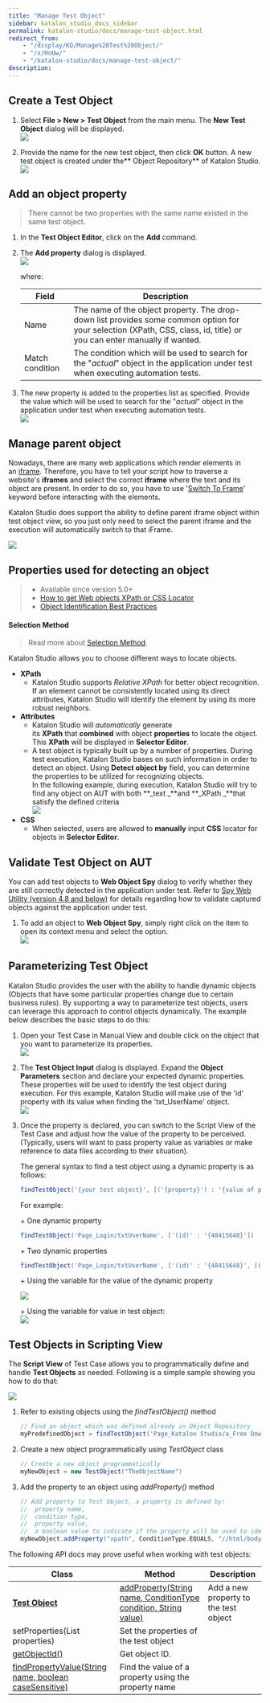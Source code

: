 ```yaml
---
title: "Manage Test Object" 
sidebar: katalon_studio_docs_sidebar
permalink: katalon-studio/docs/manage-test-object.html 
redirect_from:
    - "/display/KD/Manage%20Test%20Object/"
    - "/x/HoUw/"
    - "/katalon-studio/docs/manage-test-object/"
description: 
---
```

Create a Test Object
--------------------

1.  Select **File > New > Test Object** from the main menu. The **New Test Object** dialog will be displayed.  
    ![](../../images/katalon-studio/docs/manage-test-object/image2017-1-24-113A253A41.png)  
      
    
2.  Provide the name for the new test object, then click **OK** button. A new test object is created under the** Object Repository** of Katalon Studio.  
    ![](../../images/katalon-studio/docs/manage-test-object/image2018-9-6-103A213A4.png)
    

Add an object property
----------------------

> There cannot be two properties with the same name existed in the same test object.

1.  In the **Test Object Editor**, click on the **Add** command.  
      
    
2.  The **Add property** dialog is displayed.   
    ![](../../images/katalon-studio/docs/manage-test-object/image2017-10-17-113A333A56.png)
    
    where:
    
    | Field | Description |
    | --- | --- |
    | Name | The name of the object property. The drop-down list provides some common option for your selection (XPath, CSS, class, id, title) or you can enter manually if wanted. |
    | Match condition | The condition which will be used to search for the "_actual_" object in the application under test when executing automation tests. |
    
3.  The new property is added to the properties list as specified. Provide the value which will be used to search for the "_actual_" object in the application under test when executing automation tests.  
    ![](../../images/katalon-studio/docs/manage-test-object/image2018-9-5-193A93A19.png)

Manage parent object
--------------------

Nowadays, there are many web applications which render elements in an [iframe](https://www.w3schools.com/tags/tag_iframe.asp). Therefore, you have to tell your script how to traverse a website's **iframes** and select the correct **iframe** where the text and its object are present. In order to do so, you have to use '[Switch To Frame](/display/KD/%5BWebUI%5D+Switch+To+Frame)' keyword before interacting with the elements. 

Katalon Studio does support the ability to define parent iframe object within test object view, so you just only need to select the parent iframe and the execution will automatically switch to that iFrame.

![](../../images/katalon-studio/docs/manage-test-object/image2018-9-6-103A263A6.png)

Properties used for detecting an object
---------------------------------------

> *   Available since version 5.0+
> *   [How to get Web objects XPath or CSS Locator](/x/5BZO#SpyWebUtility(latest)-HowtogetwebobjectsXPathorCSSLocator)
> *   [Object Identification Best Practices](/display/KD/Optimizing+Object+Identification+and+Tools)

#### Selection Method

> Read more about [Selection Method](/x/ZxlO).

Katalon Studio allows you to choose different ways to locate objects.

*   **XPath**
    *   Katalon Studio supports _Relative XPath_ for better object recognition. If an element cannot be consistently located using its direct attributes, Katalon Studio will identify the element by using its more robust neighbors.
*   **Attributes**
    *   Katalon Studio will _automatically_ generate its **XPath** that **combined** with object **properties** to locate the object. This **XPath** will be displayed in **Selector Editor**. 
    *   A test object is typically built up by a number of properties. During test execution, Katalon Studio bases on such information in order to detect an object. Using **Detect object by** field, you can determine the properties to be utilized for recognizing objects.  
        In the following example, during execution, Katalon Studio will try to find any object on AUT with both **_text _**and **_XPath _**that satisfy the defined criteria  
        ![](../../images/katalon-studio/docs/manage-test-object/image2018-9-5-193A133A19.png)
*   **CSS**
    *   When selected, users are allowed to **manually** input **CSS** locator for objects in **Selector Editor**.

Validate Test Object on AUT
---------------------------

You can add test objects to **Web Object Spy** dialog to verify whether they are still correctly detected in the application under test. Refer to [Spy Web Utility (version 4.8 and below)](/pages/viewpage.action?pageId=5111951) for details regarding how to validate captured objects against the application under test.

1.  To add an object to **Web Object Spy**, simply right click on the item to open its context menu and select the option.  
    ![](../../images/katalon-studio/docs/manage-test-object/image2018-9-6-103A303A22.png)

Parameterizing Test Object
--------------------------

Katalon Studio provides the user with the ability to handle dynamic objects (Objects that have some particular properties change due to certain business rules). By supporting a way to parameterize test objects, users can leverage this approach to control objects dynamically. The example below describes the basic steps to do this:

1.  Open your Test Case in Manual View and double click on the object that you want to parameterize its properties.   
    ![](../../images/katalon-studio/docs/manage-test-object/image2017-6-30-203A203A52.png)  
      
    
2.  The **Test Object Input** dialog is displayed. Expand the **Object Parameters** section and declare your expected dynamic properties. These properties will be used to identify the test object during execution. For this example, Katalon Studio will make use of the 'id' property with its value when finding the 'txt_UserName' object.  
    ![](../../images/katalon-studio/docs/manage-test-object/1.declare-dynamic-object.png)  
      
    
3.  Once the property is declared, you can switch to the Script View of the Test Case and adjust how the value of the property to be perceived. (Typically, users will want to pass property value as variables or make reference to data files according to their situation).
    
    The general syntax to find a test object using a dynamic property is as follows:
    
    ```groovy
    findTestObject('{your test object}', [('{property}') : '{value of property}'])
    ```
    
    For example: 
    
    \+ One dynamic property
    
    ```groovy
    findTestObject('Page_Login/txtUserName', ['(id)' : '{48415648}'])
    ```
    
    \+ Two dynamic properties
    
    ```groovy
    findTestObject('Page_Login/txtUserName', ['(id)' : '{48415648}', [('{name}') : '{controler14585}']])
    ```
    
    \+ Using the variable for the value of the dynamic property
    
    ![](../../images/katalon-studio/docs/manage-test-object/image2017-6-30-203A223A13.png)
    
      
    \+ Using the variable for value in test object:  
    ![](../../images/katalon-studio/docs/manage-test-object/test_object.png)
    

Test Objects in Scripting View
------------------------------

The **Script View** of Test Case allows you to programmatically define and handle **Test Objects** as needed. Following is a simple sample showing you how to do that:

![](../../images/katalon-studio/docs/manage-test-object/5.png)

1.  Refer to existing objects using the _findTestObject()_ method
    
    ```groovy
    // Find an object which was defined already in Object Repository
    myPredefinedObject = findTestObject('Page_Katalon Studio/a_Free Download')
    ```
    
2.  Create a new object programmatically using _TestObject_ class
    
    ```groovy
    // Create a new object programmatically
    myNewObject = new TestObject("TheObjectName")
    ```
    
3.  Add the property to an object using _addProperty()_ method
    
    ```groovy
    // Add property to Test Object, a property is defined by:
    //	property name,
    //	condition type,
    //	property value,
    //	a boolean value to indicate if the property will be used to identify the object during execution
    myNewObject.addProperty("xpath", ConditionType.EQUALS, "//html/body", true)
    ```
    

The following API docs may prove useful when working with test objects:

| Class | Method | Description |
| --- | --- | --- |
| **[Test Object](http://api-docs.katalon.com/studio/v4.6.0.2/api/com/kms/katalon/core/testobject/TestObject.html)** | [addProperty(String name, ConditionType condition, String value)](http://api-docs.katalon.com/studio/v4.6.0.2/api/com/kms/katalon/core/testobject/TestObject.html#addProperty(java.lang.String,%20com.kms.katalon.core.testobject.ConditionType,%20java.lang.String)) | Add a new property to the test object |
| setProperties(List<TestObjectProperty> properties) | Set the properties of the test object |
| [getObjectId()](http://api-docs.katalon.com/studio/v4.6.0.2/api/com/kms/katalon/core/testobject/TestObject.html#getObjectId()) | Get object ID. |
| [findPropertyValue(String name, boolean caseSensitive)](http://api-docs.katalon.com/studio/v4.6.0.2/api/com/kms/katalon/core/testobject/TestObject.html#findPropertyValue(java.lang.String,%20boolean)) | Find the value of a property using the property name |